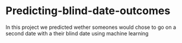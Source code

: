 # Predicting-blind-date-outcomes
In this project we predicted wether someones would chose to go on a second date with a their blind date using machine learning
